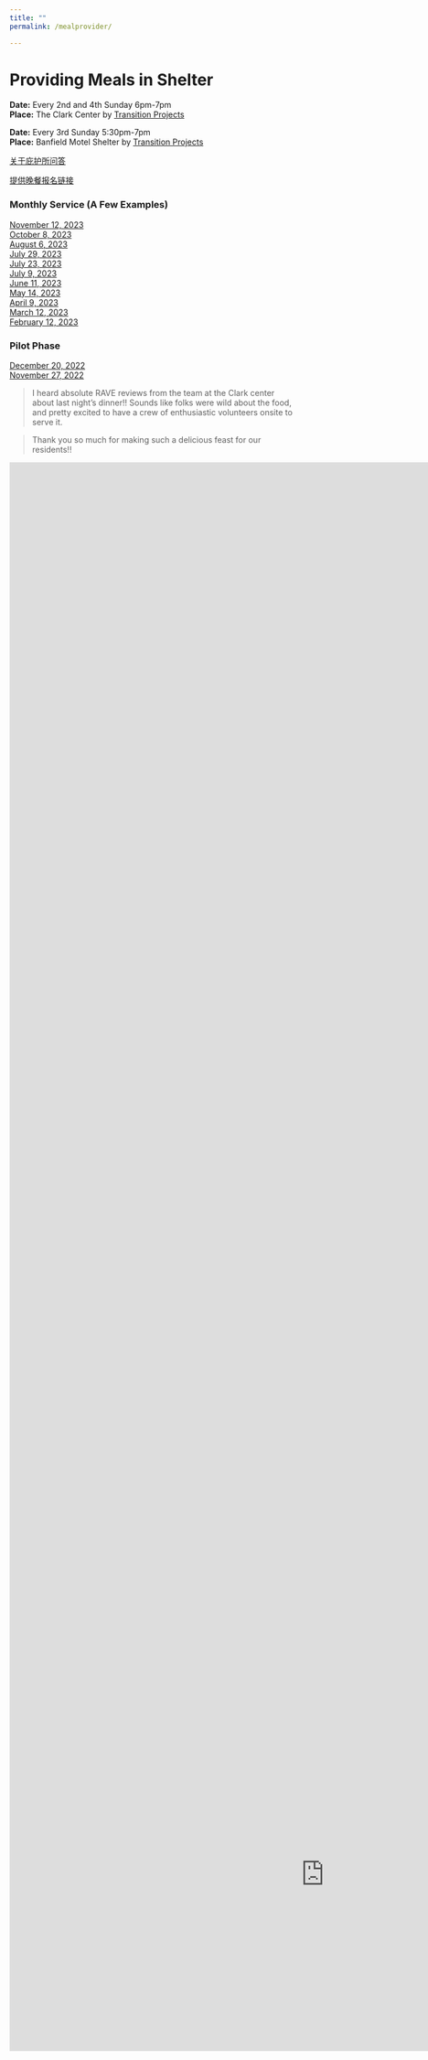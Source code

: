 ```yaml
---
title: ""
permalink: /mealprovider/

---
```


# Providing Meals in Shelter

**Date:** Every 2nd and 4th Sunday 6pm-7pm  
**Place:** The Clark Center by [Transition Projects](https://www.tprojects.org/)  

**Date:** Every 3rd Sunday 5:30pm-7pm  
**Place:** Banfield Motel Shelter by [Transition Projects](https://www.tprojects.org/)  

[关于庇护所问答](https://www.tprojects.org/sites/default/files/2020-05/FAQ%20Clark%20Center%20May%202020.pdf)

[提供晚餐报名链接](https://signup.com/client/invitation2/secure/114701245205736806/false#/invitation)

### Monthly Service (A Few Examples)

[November 12, 2023](https://pdxchinese.org/providing_meal_at_shelter-nov2023/)  
[October 8, 2023](https://pdxchinese.org/providing_meal_at_shelter-oct2023/)  
[August 6, 2023](https://youtu.be/0hlQzDIgV0o)  
[July 29, 2023](https://youtu.be/2NEXMDdHx5w)  
[July 23, 2023](https://pdxchinese.org/providing_meal_at_shelter-jul2023/)  
[July 9, 2023](https://pdxchinese.org/providing_meal_at_shelter-july2023/)  
[June 11, 2023](https://pdxchinese.org/providing_meal_at_shelter-june2023/)  
[May 14, 2023](https://pdxchinese.org/providing_meal_at_shelter-may2023/)  
[April 9, 2023](https://pdxchinese.org/providing_meal_at_shelter-apr2023/)  
[March 12, 2023](https://pdxchinese.org/providing_meal_at_shelter-mar2023/)  
[February 12, 2023](https://pdxchinese.org/providing_meal_at_shelter-feb2023/)  

### Pilot Phase

[December 20, 2022](https://pdxchinese.org/providing_meal_at_shelter-dec2022/)  
[November 27, 2022](https://pdxchinese.org/providing_meal_at_shelter-nov2022/)  

> I heard absolute RAVE reviews from the team at the Clark center about last night’s dinner!! Sounds like folks were wild about the food, and pretty excited to have a crew of enthusiastic volunteers onsite to serve it.

> Thank you so much for making such a delicious feast for our residents!!

<iframe width="1709" height="960" src="https://www.youtube.com/embed/-WeNCe1z1Dw" title="Uncut Video: Providing Meals at the Downtown Shelter" frameborder="0" allow="accelerometer; autoplay; clipboard-write; encrypted-media; gyroscope; picture-in-picture; web-share" referrerpolicy="strict-origin-when-cross-origin" allowfullscreen></iframe>

<br>

<iframe width="2135" height="1200" src="https://www.youtube.com/embed/s28JTPxjvpw" title="Providing Meal at the Clark Center by High School Students" frameborder="0" allow="accelerometer; autoplay; clipboard-write; encrypted-media; gyroscope; picture-in-picture; web-share" allowfullscreen></iframe>

<br>

<iframe width="1100" height="619" src="https://www.youtube.com/embed/sARAXyYELSI" title="Oregon Chinese Coalition Volunteer Activity 11/27/22 | The Clark Center by Transition Projects" frameborder="0" allow="accelerometer; autoplay; clipboard-write; encrypted-media; gyroscope; picture-in-picture; web-share" allowfullscreen></iframe>
